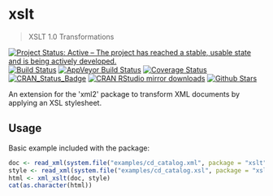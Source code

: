 # xslt

> XSLT 1.0 Transformations

[![Project Status: Active – The project has reached a stable, usable state and is being actively developed.](http://www.repostatus.org/badges/latest/active.svg)](http://www.repostatus.org/#active)
[![Build Status](https://travis-ci.org/ropensci/xslt.svg?branch=master)](https://travis-ci.org/ropensci/xslt)
[![AppVeyor Build Status](https://ci.appveyor.com/api/projects/status/github/ropensci/xslt?branch=master&svg=true)](https://ci.appveyor.com/project/jeroen/xslt)
[![Coverage Status](https://codecov.io/github/ropensci/xslt/coverage.svg?branch=master)](https://codecov.io/github/ropensci/xslt?branch=master)
[![CRAN_Status_Badge](http://www.r-pkg.org/badges/version/xslt)](http://cran.r-project.org/package=xslt)
[![CRAN RStudio mirror downloads](http://cranlogs.r-pkg.org/badges/xslt)](http://cran.r-project.org/web/packages/xslt/index.html)
[![Github Stars](https://img.shields.io/github/stars/ropensci/xslt.svg?style=social&label=Github)](https://github.com/ropensci/xslt)

An extension for the 'xml2' package to transform XML documents by applying an XSL stylesheet.

## Usage

Basic example included with the package:

```r
doc <- read_xml(system.file("examples/cd_catalog.xml", package = "xslt"))
style <- read_xml(system.file("examples/cd_catalog.xsl", package = "xslt"))
html <- xml_xslt(doc, style)
cat(as.character(html))
```
